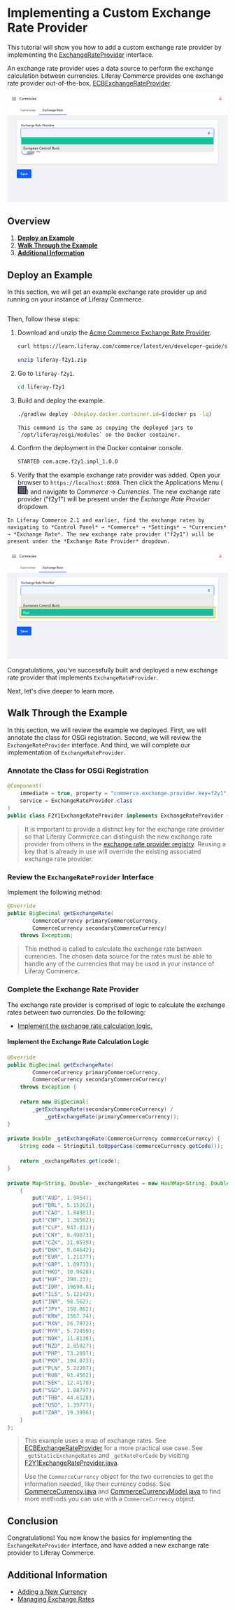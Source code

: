 # Implementing a Custom Exchange Rate Provider

This tutorial will show you how to add a custom exchange rate provider by implementing the [ExchangeRateProvider](https://github.com/liferay/liferay-portal/blob/[$LIFERAY_LEARN_PORTAL_GIT_TAG$]/modules/apps/commerce/commerce-currency-api/src/main/java/com/liferay/commerce/currency/util/ExchangeRateProvider.java) interface.

An exchange rate provider uses a data source to perform the exchange calculation between currencies. Liferay Commerce provides one exchange rate provider out-of-the-box, [ECBExchangeRateProvider](https://github.com/liferay/liferay-portal/blob/[$LIFERAY_LEARN_PORTAL_GIT_TAG$]/modules/apps/commerce/commerce-currency-service/src/main/java/com/liferay/commerce/currency/internal/util/ECBExchangeRateProvider.java).

![Out-of-the-box exchange rate provider](./implementing-an-exchange-rate-provider/images/01.png "Out-of-the-box exchange rate provider")

## Overview

1. [**Deploy an Example**](#deploy-an-example)
1. [**Walk Through the Example**](#walk-through-the-example)
1. [**Additional Information**](#additional-information)

## Deploy an Example

In this section, we will get an example exchange rate provider up and running on your instance of Liferay Commerce. 

```{include} /_snippets/run-liferay-portal.md
```

Then, follow these steps:

1. Download and unzip the [Acme Commerce Exchange Rate Provider](./liferay-f2y1.zip).

    ```bash
    curl https://learn.liferay.com/commerce/latest/en/developer-guide/sales/liferay-f2y1.zip -O
    ```

    ```bash
    unzip liferay-f2y1.zip
    ```

1. Go to `liferay-f2y1`.

    ```bash
    cd liferay-f2y1
    ```

1. Build and deploy the example.

    ```bash
    ./gradlew deploy -Ddeploy.docker.container.id=$(docker ps -lq)
    ```

    ```{note}
    This command is the same as copying the deployed jars to `/opt/liferay/osgi/modules` on the Docker container.
    ```

1. Confirm the deployment in the Docker container console.

    ```bash
    STARTED com.acme.f2y1.impl_1.0.0
    ```

1. Verify that the example exchange rate provider was added. Open your browser to `https://localhost:8080`. Then click the Applications Menu (![Applications Menu](../../images/icon-applications-menu.png)) and navigate to _Commerce_ → _Currencies_. The new exchange rate provider ("f2y1") will be present under the _Exchange Rate Provider_ dropdown.

```{note}
In Liferay Commerce 2.1 and earlier, find the exchange rates by navigating to *Control Panel* → *Commerce* → *Settings* → *Currencies* → *Exchange Rate*. The new exchange rate provider ("f2y1") will be present under the *Exchange Rate Provider* dropdown.
```

![New exchange rate provider](./implementing-an-exchange-rate-provider/images/02.png "New exchange rate provider")

Congratulations, you've successfully built and deployed a new exchange rate provider that implements `ExchangeRateProvider`.

Next, let's dive deeper to learn more.

## Walk Through the Example

In this section, we will review the example we deployed. First, we will annotate the class for OSGi registration. Second, we will review the `ExchangeRateProvider` interface. And third, we will complete our implementation of `ExchangeRateProvider`.

### Annotate the Class for OSGi Registration

```java
@Component(
    immediate = true, property = "commerce.exchange.provider.key=f2y1",
    service = ExchangeRateProvider.class
)
public class F2Y1ExchangeRateProvider implements ExchangeRateProvider {
```

> It is important to provide a distinct key for the exchange rate provider so that Liferay Commerce can distinguish the new exchange rate provider from others in the [exchange rate provider registry](https://github.com/liferay/liferay-portal/blob/[$LIFERAY_LEARN_PORTAL_GIT_TAG$]/modules/apps/commerce/commerce-currency-service/src/main/java/com/liferay/commerce/currency/internal/util/ExchangeRateProviderRegistryImpl.java). Reusing a key that is already in use will override the existing associated exchange rate provider.

### Review the `ExchangeRateProvider` Interface

Implement the following method:

```java
@Override
public BigDecimal getExchangeRate(
        CommerceCurrency primaryCommerceCurrency,
        CommerceCurrency secondaryCommerceCurrency)
    throws Exception;
```

> This method is called to calculate the exchange rate between currencies. The chosen data source for the rates must be able to handle any of the currencies that may be used in your instance of Liferay Commerce.

### Complete the Exchange Rate Provider

The exchange rate provider is comprised of logic to calculate the exchange rates between two currencies. Do the following:

* [Implement the exchange rate calculation logic.](#implement-the-exchange-rate-calculation-logic)

#### Implement the Exchange Rate Calculation Logic

```java
@Override
public BigDecimal getExchangeRate(
        CommerceCurrency primaryCommerceCurrency,
        CommerceCurrency secondaryCommerceCurrency)
    throws Exception {

    return new BigDecimal(
        _getExchangeRate(secondaryCommerceCurrency) /
            _getExchangeRate(primaryCommerceCurrency));
}

private Double _getExchangeRate(CommerceCurrency commerceCurrency) {
    String code = StringUtil.toUpperCase(commerceCurrency.getCode());

    return _exchangeRates.get(code);
}

private Map<String, Double> _exchangeRates = new HashMap<String, Double>() {
    {
        put("AUD", 1.9454);
        put("BRL", 5.15262);
        put("CAD", 1.84981);
        put("CHF", 1.36562);
        put("CLP", 947.813);
        put("CNY", 9.49073);
        put("CZK", 31.0599);
        put("DKK", 9.04642);
        put("EUR", 1.21177);
        put("GBP", 1.09733);
        put("HKD", 10.9628);
        put("HUF", 390.23);
        put("IDR", 19698.8);
        put("ILS", 5.12143);
        put("INR", 98.562);
        put("JPY", 150.862);
        put("KRW", 1567.74);
        put("MXN", 26.7972);
        put("MYR", 5.72459);
        put("NOK", 11.8138);
        put("NZD", 2.05827);
        put("PHP", 73.2097);
        put("PKR", 194.073);
        put("PLN", 5.22207);
        put("RUB", 93.4562);
        put("SEK", 12.4178);
        put("SGD", 1.88797);
        put("THB", 44.6128);
        put("USD", 1.39777);
        put("ZAR", 19.3996);
    }
};
```

> This example uses a map of exchange rates. See [ECBExchangeRateProvider](https://github.com/liferay/liferay-portal/blob/[$LIFERAY_LEARN_PORTAL_GIT_TAG$]/modules/apps/commerce/commerce-currency-service/src/main/java/com/liferay/commerce/currency/internal/util/ECBExchangeRateProvider.java) for a more practical use case. See `_getStaticExchangeRates` and `_getRateForCode` by visiting [F2Y1ExchangeRateProvider.java](https://github.com/liferay/liferay-learn/blob/master/docs/commerce/latest/en/developer-guide/sales/implementing-an-exchange-rate-provider/resources/liferay-f2y1.zip/f2y1-impl/src/main/java/com/acme/f2y1/internal/commerce/currency/util/F2Y1ExchangeRateProvider.java).
>
> Use the `CommerceCurrency` object for the two currencies to get the information needed, like their currency codes. See [CommerceCurrency.java](https://github.com/liferay/liferay-portal/blob/[$LIFERAY_LEARN_PORTAL_GIT_TAG$]/modules/apps/commerce/commerce-currency-api/src/main/java/com/liferay/commerce/currency/model/CommerceCurrency.java) and [CommerceCurrencyModel.java](https://github.com/liferay/liferay-portal/blob/[$LIFERAY_LEARN_PORTAL_GIT_TAG$]/modules/apps/commerce/commerce-currency-api/src/main/java/com/liferay/commerce/currency/model/CommerceCurrencyModel.java) to find more methods you can use with a `CommerceCurrency` object.

## Conclusion

Congratulations! You now know the basics for implementing the `ExchangeRateProvider` interface, and have added a new exchange rate provider to Liferay Commerce.

## Additional Information

* [Adding a New Currency](../../store-management/currencies/adding-a-new-currency.md)
* [Managing Exchange Rates](../../store-management/currencies/managing-exchange-rates.md)
